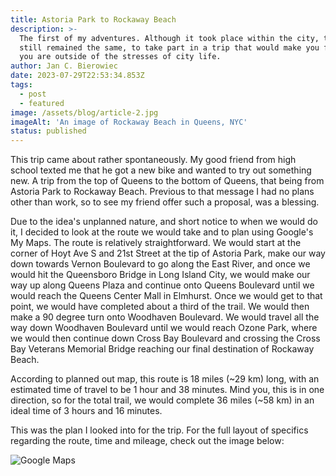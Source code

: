 ```yaml
---
title: Astoria Park to Rockaway Beach
description: >-
  The first of my adventures. Although it took place within the city, the goal
  still remained the same, to take part in a trip that would make you feel that
  you are outside of the stresses of city life.
author: Jan C. Bierowiec
date: 2023-07-29T22:53:34.853Z
tags:
  - post
  - featured
image: /assets/blog/article-2.jpg
imageAlt: 'An image of Rockaway Beach in Queens, NYC'
status: published
---
```

This trip came about rather spontaneously. My good friend from high school texted me that he got a new bike and wanted to try out something new. A trip from the top of Queens to the bottom of Queens, that being from Astoria Park to Rockaway Beach. Previous to that message I had no plans other than work, so to see my friend offer such a proposal, was a blessing. 

Due to the idea's unplanned nature, and short notice to when we would do it, I decided to look at the route we would take and to plan using Google's My Maps. The route is relatively straightforward. We would start at the corner of Hoyt Ave S and 21st Street at the tip of Astoria Park, make our way down towards Vernon Boulevard to go along the East River, and once we would hit the Queensboro Bridge in Long Island City, we would make our way up along Queens Plaza and continue onto Queens Boulevard until we would reach the Queens Center Mall in Elmhurst. Once we would get to that point, we would have completed about a third of the trail. We would then make a 90 degree turn onto Woodhaven Boulevard. We would travel all the way down Woodhaven Boulevard until we would reach Ozone Park, where we would then continue down Cross Bay Boulevard and crossing the Cross Bay Veterans Memorial Bridge reaching our final destination of Rockaway Beach. 

According to planned out map, this route is 18 miles (\~29 km) long, with an estimated time of travel to be 1 hour and 38 minutes. Mind you, this is in one direction, so for the total trail, we would complete 36 miles (\~58 km) in an ideal time of 3 hours and 16 minutes. 

This was the plan I looked into for the trip. For the full layout of specifics regarding the route, time and mileage, check out the image below:

<img src="/assets/blog/AstoriaParktoRockawayBeach.png" alt="Google Maps">
